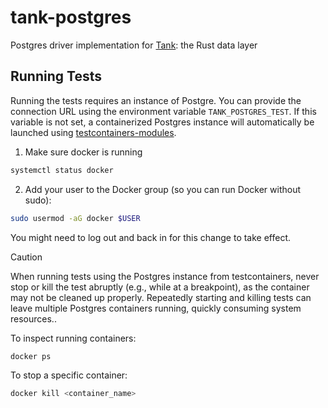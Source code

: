 # tank-postgres
Postgres driver implementation for [Tank](https://crates.io/crates/tank): the Rust data layer

## Running Tests
Running the tests requires an instance of Postgre. You can provide the connection URL using the environment variable `TANK_POSTGRES_TEST`. If this variable is not set, a containerized Postgres instance will automatically be launched using [testcontainers-modules](https://crates.io/crates/testcontainers-modules). 
1. Make sure docker is running
```sh
systemctl status docker
```
2. Add your user to the Docker group (so you can run Docker without sudo):
```sh
sudo usermod -aG docker $USER
```
You might need to log out and back in for this change to take effect.

> [!CAUTION]
> When running tests using the Postgres instance from testcontainers, never stop or kill the test abruptly (e.g., while at a breakpoint), as the container may not be cleaned up properly. Repeatedly starting and killing tests can leave multiple Postgres containers running, quickly consuming system resources..
> 
> To inspect running containers:
> ```sh
> docker ps
> ```
> To stop a specific container:
> ```sh
> docker kill <container_name>
> ```
